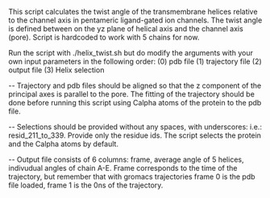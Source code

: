 This script calculates the twist angle of the transmembrane helices relative to the channel axis in pentameric ligand-gated ion channels. The twist angle is defined between on the yz plane of helical axis and the channel axis (pore). Script is hardcoded to work with 5 chains for now. 

Run the script with ./helix_twist.sh but do modify the arguments with your own input parameters in the following order:
(0) pdb file
(1) trajectory file
(2) output file 
(3) Helix selection

-- Trajectory and pdb files should be aligned so that the z component of the principal axes is parallel to the pore. The fitting of the trajectory should be done before running this script using Calpha atoms of the protein to the pdb file.
 
-- Selections should be provided without any spaces, with underscores: i.e.: resid_211_to_339. Provide only the residue ids. The script selects the protein and the Calpha atoms by default. 

-- Output file consists of 6 columns: frame, average angle of 5 helices, indivudual angles of chain A-E. Frame corresponds to the time of the trajectory, but remember that with gromacs trajectories frame 0 is the pdb file loaded, frame 1 is the 0ns of the trajectory.